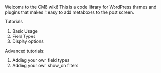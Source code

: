 Welcome to the CMB wiki! This is a code library for WordPress themes and plugins that makes it easy to add metaboxes to the post screen.

Tutorials:
1. Basic Usage
1. Field Types
1. Display options

Advanced tutorials:
1. Adding your own field types
1. Adding your own show_on filters